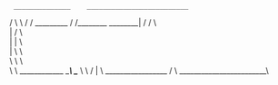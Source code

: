      ______________    _________________________
   /                \  \                       /
  /       _________ /  /________      ________|
 /      /                       \     \
|      /                         \     \
|     |                           \     \
|      \                           \     \
 \      \                           \     \
  \      \ ____________      ________\     \________
   \                    \  /                        |
    \ _________________ /  \ ________________________\
